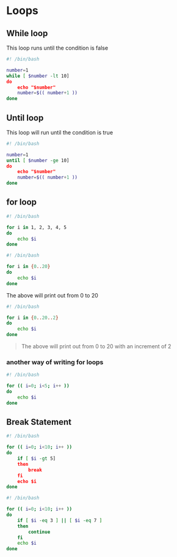 # Loops

## While loop

This loop runs until the condition is false

```sh
#! /bin/bash

number=1
while [ $number -lt 10]
do
    echo "$number"
    number=$(( number+1 ))
done
```

## Until loop

This loop will run until the condition is true

```sh
#! /bin/bash

number=1
until [ $number -ge 10]
do
    echo "$number"
    number=$(( number+1 ))
done
```

## for loop

```sh
#! /bin/bash

for i in 1, 2, 3, 4, 5
do
    echo $i
done
```

```sh
#! /bin/bash

for i in {0..20}
do
    echo $i
done
```

The above will print out from 0 to 20

```sh
#! /bin/bash

for i in {0..20..2}
do
    echo $i
done
```

> The above will print out from 0 to 20 with an increment of 2

### another way of writing for loops

```sh
#! /bin/bash

for (( i=0; i<5; i++ ))
do
    echo $i
done
```

## Break Statement

```sh
#! /bin/bash

for (( i=0; i<10; i++ ))
do
    if [ $i -gt 5]
    then
        break
    fi
    echo $i
done
```

```sh
#! /bin/bash

for (( i=0; i<10; i++ ))
do
    if [ $i -eq 3 ] || [ $i -eq 7 ]
    then
        continue
    fi
    echo $i
done
```

